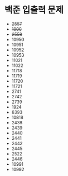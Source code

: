 # 백준 입출력 문제
- ~~2557~~
- ~~1000~~
- ~~2558~~
- 10950
- 10951
- 10952
- 10953
- 11021
- 11022
- 11718
- 11719
- 11720
- 11721
- 2741
- 2742
- 2739
- 1924
- 8393
- 10818
- 2438
- 2439
- 2440
- 2441
- 2442
- 2445
- 2522
- 2446
- 10991
- 10992
